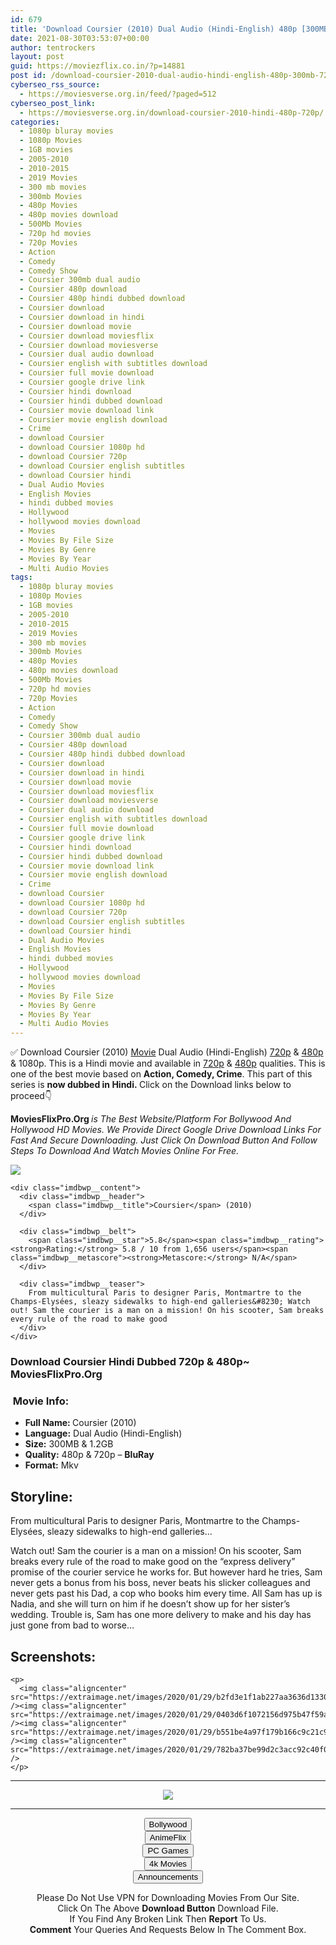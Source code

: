 ```yaml
---
id: 679
title: 'Download Coursier (2010) Dual Audio (Hindi-English) 480p [300MB] || 720p [1.2GB]'
date: 2021-08-30T03:53:07+00:00
author: tentrockers
layout: post
guid: https://moviezflix.co.in/?p=14881
post id: /download-coursier-2010-dual-audio-hindi-english-480p-300mb-720p-1-2gb/
cyberseo_rss_source:
  - https://moviesverse.org.in/feed/?paged=512
cyberseo_post_link:
  - https://moviesverse.org.in/download-coursier-2010-hindi-480p-720p/
categories:
  - 1080p bluray movies
  - 1080p Movies
  - 1GB movies
  - 2005-2010
  - 2010-2015
  - 2019 Movies
  - 300 mb movies
  - 300mb Movies
  - 480p Movies
  - 480p movies download
  - 500Mb Movies
  - 720p hd movies
  - 720p Movies
  - Action
  - Comedy
  - Comedy Show
  - Coursier 300mb dual audio
  - Coursier 480p download
  - Coursier 480p hindi dubbed download
  - Coursier download
  - Coursier download in hindi
  - Coursier download movie
  - Coursier download moviesflix
  - Coursier download moviesverse
  - Coursier dual audio download
  - Coursier english with subtitles download
  - Coursier full movie download
  - Coursier google drive link
  - Coursier hindi download
  - Coursier hindi dubbed download
  - Coursier movie download link
  - Coursier movie english download
  - Crime
  - download Coursier
  - download Coursier 1080p hd
  - download Coursier 720p
  - download Coursier english subtitles
  - download Coursier hindi
  - Dual Audio Movies
  - English Movies
  - hindi dubbed movies
  - Hollywood
  - hollywood movies download
  - Movies
  - Movies By File Size
  - Movies By Genre
  - Movies By Year
  - Multi Audio Movies
tags:
  - 1080p bluray movies
  - 1080p Movies
  - 1GB movies
  - 2005-2010
  - 2010-2015
  - 2019 Movies
  - 300 mb movies
  - 300mb Movies
  - 480p Movies
  - 480p movies download
  - 500Mb Movies
  - 720p hd movies
  - 720p Movies
  - Action
  - Comedy
  - Comedy Show
  - Coursier 300mb dual audio
  - Coursier 480p download
  - Coursier 480p hindi dubbed download
  - Coursier download
  - Coursier download in hindi
  - Coursier download movie
  - Coursier download moviesflix
  - Coursier download moviesverse
  - Coursier dual audio download
  - Coursier english with subtitles download
  - Coursier full movie download
  - Coursier google drive link
  - Coursier hindi download
  - Coursier hindi dubbed download
  - Coursier movie download link
  - Coursier movie english download
  - Crime
  - download Coursier
  - download Coursier 1080p hd
  - download Coursier 720p
  - download Coursier english subtitles
  - download Coursier hindi
  - Dual Audio Movies
  - English Movies
  - hindi dubbed movies
  - Hollywood
  - hollywood movies download
  - Movies
  - Movies By File Size
  - Movies By Genre
  - Movies By Year
  - Multi Audio Movies
---
```

<div class="thecontent clearfix">
  <p>
    ✅ Download Coursier (2010) <a href="https://moviesverse.org.in/category/movies/" data-wpel-link="internal">Movie</a> Dual Audio (Hindi-English) <a href="https://moviesverse.org.in/720p-movies/" data-wpel-link="internal">720p</a>&nbsp;&&nbsp;<a href="https://moviesverse.org.in/480p-movies/" data-wpel-link="internal">480p</a> & 1080p. This is a Hindi movie and available in <a href="https://moviesverse.org.in/720p-movies/" data-wpel-link="internal">720p</a>&nbsp;&&nbsp;<a href="https://moviesverse.org.in/480p-movies/" data-wpel-link="internal">480p</a> qualities. This is one of the best movie based on <strong>Action, Comedy, Crime</strong>. This part of this series is <strong>now dubbed in <span>Hindi.&nbsp;</span></strong><span>Click on the Download links below to proceed👇</span>
  </p>
  
  <p>
    <strong><span>MoviesFlixPro.Org&nbsp;</span></strong><em>is The Best Website/Platform For Bollywood And Hollywood HD Movies. We Provide Direct Google Drive Download Links For Fast And Secure Downloading. Just Click On Download Button And Follow Steps To&nbsp;Download And Watch Movies Online For Free.</em>
  </p>
  
  <div class="imdbwp imdbwp--movie dark">
    <div class="imdbwp__thumb">
      <a class="imdbwp__link" target="_blank" title="Coursier" href="https://www.imdb.com/title/tt1429429/" rel="nofollow external noopener noreferrer" data-wpel-link="external"><img class="imdbwp__img" src="https://m.media-amazon.com/images/M/MV5BMjE0MzY4NTk2OF5BMl5BanBnXkFtZTcwMDQwODc4Ng@@._V1_SX300.jpg" /></a>
    </div>
    
    <div class="imdbwp__content">
      <div class="imdbwp__header">
        <span class="imdbwp__title">Coursier</span> (2010)
      </div>
      
      <div class="imdbwp__belt">
        <span class="imdbwp__star">5.8</span><span class="imdbwp__rating"><strong>Rating:</strong> 5.8 / 10 from 1,656 users</span><span class="imdbwp__metascore"><strong>Metascore:</strong> N/A</span>
      </div>
      
      <div class="imdbwp__teaser">
        From multicultural Paris to designer Paris, Montmartre to the Champs-Elysées, sleazy sidewalks to high-end galleries&#8230; Watch out! Sam the courier is a man on a mission! On his scooter, Sam breaks every rule of the road to make good
      </div>
    </div>
  </div>
  
  <h3>
    <span>Download Coursier Hindi Dubbed 720p & 480p~ MoviesFlixPro.Org</span>
  </h3>
  
  <h3>
    <span>&nbsp;Movie Info:&nbsp;</span>
  </h3>
  
  <ul>
    <li>
      <strong>Full Name: </strong>Coursier (2010)
    </li>
    <li>
      <strong>Language:</strong> Dual Audio (Hindi-English)
    </li>
    <li>
      <strong>Size:</strong> 300MB & 1.2GB
    </li>
    <li>
      <strong>Quality:</strong> 480p & 720p – <span><strong>BluRay</strong></span>
    </li>
    <li>
      <strong>Format:</strong>&nbsp;Mkv
    </li>
  </ul>
  
  <h2>
    <span>Storyline:</span>
  </h2>
  
  <p>
    From multicultural Paris to designer Paris, Montmartre to the Champs-Elysées, sleazy sidewalks to high-end galleries…
  </p>
  
  <div>
    Watch out! Sam the courier is a man on a mission! On his scooter, Sam breaks every rule of the road to make good on the “express delivery” promise of the courier service he works for. But however hard he tries, Sam never gets a bonus from his boss, never beats his slicker colleagues and never gets past his Dad, a cop who books him every time. All Sam has up is Nadia, and she will turn on him if he doesn’t show up for her sister’s wedding. Trouble is, Sam has one more delivery to make and his day has just gone from bad to worse…
  </div>
  
  <div class="summary_text">
    <h2>
      <span>Screenshots:</span>
    </h2>
    
    <p>
      <img class="aligncenter" src="https://extraimage.net/images/2020/01/29/b2fd3e1f1ab227aa3636d13305fe4e1f.jpg" /><img class="aligncenter" src="https://extraimage.net/images/2020/01/29/0403d6f1072156d975b47f59a3bd3b17.jpg" /><img class="aligncenter" src="https://extraimage.net/images/2020/01/29/b551be4a97f179b166c9c21c9c799e3b.jpg" /><img class="aligncenter" src="https://extraimage.net/images/2020/01/29/782ba37be99d2c3acc92c40f0189d765.jpg" />
    </p>
  </div>
</div>

<center>
  </p> 
  
  <hr />
  
  <p>
    <a href="http://gdrivepro.xyz/join.php" data-wpel-link="external" target="_blank" rel="nofollow external noopener noreferrer"><img src="https://i.imgur.com/FhMdWdW.png" /></a>
  </p>
  
  <hr />
  
  <p>
    <a href="https://dogemovies.xyz" target="_blank" data-wpel-link="external" rel="nofollow external noopener noreferrer"><button class="button button5">Bollywood</button></a><br /> <a href="https://animeflix.in" target="_blank" data-wpel-link="external" rel="nofollow external noopener noreferrer"><button class="button button5">AnimeFlix</button></a><br /> <a href="https://gamesflix.net/" target="_blank" data-wpel-link="external" rel="nofollow external noopener noreferrer"><button class="button button5">PC Games</button></a><br /> <a href="https://uhdmovies.in" target="_blank" data-wpel-link="external" rel="nofollow external noopener noreferrer"><button class="button button5">4k Movies</button></a><br /> <a href="https://moviesverse.org.in/announcements/" target="_blank" data-wpel-link="internal" rel="noopener"><button class="button button5">Announcements</button></a>
  </p>
  
  <div class="alert alert-danger">
    Please Do Not Use VPN for Downloading Movies From Our Site.
  </div>
  
  <div class="alert alert-success">
    Click On The Above <strong>Download Button</strong> Download File.
  </div>
  
  <div class="alert alert-warning">
    If You Find Any Broken Link Then <strong>Report</strong> To Us.
  </div>
  
  <div class="alert alert-info">
    <strong>Comment</strong> Your Queries And Requests Below In The Comment Box.
  </div>
  
  <p>
    </center>
  </p>